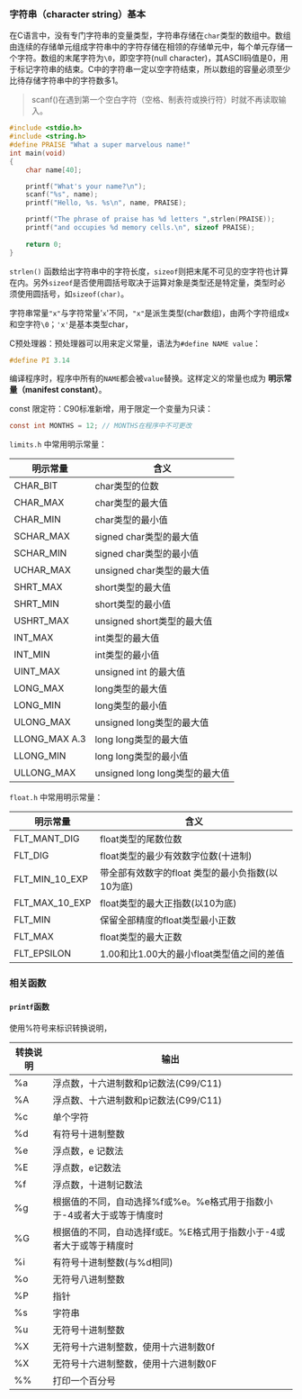 

### 字符串（character string）基本

在C语言中，没有专门字符串的变量类型，字符串存储在`char`类型的数组中。数组由连续的存储单元组成字符串中的字符存储在相领的存储单元中，每个单元存储一个字符。数组的末尾字符为`\0`，即空字符(null character)，其ASCII码值是0，用于标记字符串的结束。C中的字符串一定以空字符结束，所以数组的容量必须至少比待存储字符串中的字符数多1。

> scanf()在遇到第一个空白字符（空格、制表符或换行符）时就不再读取输入。

```c
#include <stdio.h>
#include <string.h>
#define PRAISE "What a super marvelous name!"
int main(void)
{
    char name[40];

    printf("What's your name?\n");
    scanf("%s", name);
    printf("Hello, %s. %s\n", name, PRAISE);

    printf("The phrase of praise has %d letters ",strlen(PRAISE));
    printf("and occupies %d memory cells.\n", sizeof PRAISE);
  
    return 0;
}
```

`strlen()` 函数给出字符串中的字符长度，`sizeof`则把末尾不可见的空字符也计算在内。另外`sizeof`是否使用圆括号取决于运算对象是类型还是特定量，类型时必须使用圆括号，如`sizeof(char)`。

字符串常量`"x"`与字符常量'`x`'不同，`"x"`是派生类型(char数组)，由两个字符组成x和空字符`\0`；`'x'`是基本类型char，

C预处理器：预处理器可以用来定义常量，语法为`#define NAME value`：

```c
#define PI 3.14
```

编译程序时，程序中所有的`NAME`都会被`value`替换。这样定义的常量也成为 **明示常量（manifest constant）**。

const 限定符：C90标准新增，用于限定一个变量为只读：

```c
const int MONTHS = 12; // MONTHS在程序中不可更改
```

 `limits.h` 中常用明示常量：

| 明示常量      | 含义                           |
| ------------- | ------------------------------ |
| CHAR_BIT      | char类型的位数                 |
| CHAR_MAX      | char类型的最大值               |
| CHAR_MIN      | char类型的最小值               |
| SCHAR_MAX     | signed char类型的最大值       |
| SCHAR_MIN     | signed char类型的最小值       |
| UCHAR_MAX     | unsigned char类型的最大值     |
| SHRT_MAX      | short类型的最大值              |
| SHRT_MIN      | short类型的最小值              |
| USHRT_MAX     | unsigned short类型的最大值     |
| INT_MAX       | int类型的最大值                |
| INT_MIN       | int类型的最小值                |
| UINT_MAX      | unsigned  int 的最大值         |
| LONG_MAX      | long类型的最大值               |
| LONG_MIN      | long类型的最小值               |
| ULONG_MAX     | unsigned long类型的最大值     |
| LLONG_MAX A.3 | long long类型的最大值          |
| LLONG_MIN     | long long类型的最小值         |
| ULLONG_MAX    | unsigned long long类型的最大值 |

 `float.h`  中常用明示常量：

| 明示常量       | 含义                                              |
| -------------- | ------------------------------------------------- |
| FLT_MANT_DIG   | float类型的尾数位数                               |
| FLT_DIG        | float类型的最少有效数字位数(十进制)               |
| FLT_MIN_10_EXP | 带全部有效数字的float  类型的最小负指数(以10为底) |
| FLT_MAX_10_EXP | float类型的最大正指数(以10为底)                   |
| FLT_MIN        | 保留全部精度的float类型最小正数                   |
| FLT_MAX        | float类型的最大正数                               |
| FLT_EPSILON    | 1.00和比1.00大的最小float类型值之间的差值         |

### 相关函数

#### `printf`函数

使用%符号来标识转换说明，

| 转换说明 | 输出                                                         |
| -------- | ----------------------------------------------------------|
| %a       | 浮点数，十六进制数和p记数法(C99/C11)                        |
| %A      | 浮点数、十六进制数和p记数法(C99/C11)                        |
| %c       | 单个字符                                                     |
| %d       | 有符号十进制整数                                             |
| %e        | 浮点数，e  记数法                                            |
| %E       | 浮点数，e记数法                                              |
| %f       | 浮点数，十进制记数法                                         |
| %g       | 根据值的不同，自动选择%f或%e。%e格式用于指数小于-4或者大于或等于情度时 |
| %G       | 根据值的不同，自动选择f或E。%E格式用于指数小于-4或者大于或等于精度时 |
| %i     | 有符号十进制整数(与%d相同)                                   |
| %o       | 无符号八进制整数                                             |
| %P       | 指针                                                         |
| %s      | 字符串                                                       |
| %u      | 无符号十进制整数                                             |
| %X       | 无符号十六进制整数，使用十六进制数0f                         |
| %X       | 无符号十六进制整数，使用十六进制数0F                         |
| %%        | 打印一个百分号                                               |

